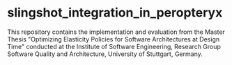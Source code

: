 # slingshot_integration_in_peropteryx
This repository contains the implementation and evaluation from the Master Thesis "Optimizing Elasticity Policies for Software Architectures at Design Time" conducted at the Institute of Software Engineering, Research Group Software Quality and Architecture, University of Stuttgart, Germany.